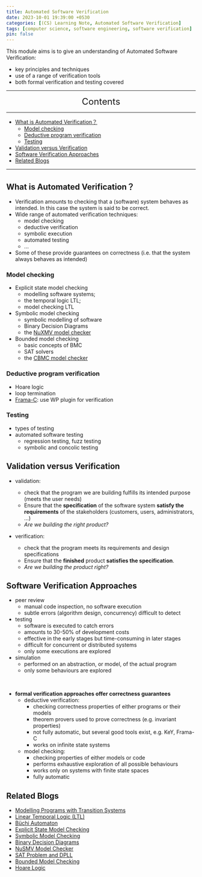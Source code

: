 ```yaml
---
title: Automated Software Verification
date: 2023-10-01 19:39:00 +0530
categories: [(CS) Learning Note, Automated Software Verification]
tags: [computer science, software engineering, software verification]
pin: false
---
```


This module aims is to give an understanding of Automated Software Verification:
- key principles and techniques
- use of a range of verification tools
- both formal verification and testing covered

---
<center><font size='5'> Contents </font></center>

---

<!-- TOC -->
  * [What is Automated Verification？](#what-is-automated-verification)
    * [Model checking](#model-checking)
    * [Deductive program verification](#deductive-program-verification)
    * [Testing](#testing)
  * [Validation versus Verification](#validation-versus-verification)
  * [Software Verification Approaches](#software-verification-approaches)
  * [Related Blogs](#related-blogs)
<!-- TOC -->

---

## What is Automated Verification？

- Verification amounts to checking that a (software) system behaves as intended. In this case the system is said to be correct.
- Wide range of automated verification techniques:
  - model checking
  - deductive verification
  - symbolic execution
  - automated testing
  - ...
- Some of these provide guarantees on correctness (i.e. that the system always behaves as intended)

### Model checking

- Explicit state model checking
  - modelling software systems;
  - the temporal logic LTL;
  - model checking LTL
- Symbolic model checking
  - symbolic modelling of software
  - Binary Decision Diagrams
  - the [NuXMV model checker](https://nuxmv.fbk.eu)
- Bounded model checking
  - basic concepts of BMC
  - SAT solvers
  - the [CBMC model checker](https://www.cprover.org/cbmc/)

### Deductive program verification

- Hoare logic
- loop termination
- [Frama-C](https://frama-c.com/): use WP plugin for verification

### Testing

- types of testing
- automated software testing
  - regression testing, fuzz testing
  - symbolic and concolic testing


## Validation versus Verification

- validation: 
  - check that the program we are building fulfills its intended purpose (meets the user needs)
  - Ensure that the **specification** of the software system **satisfy the requirements** of the stakeholders (customers, users, administrators, ...)
  - _Are we building the right product?_

- verification: 
  - check that the program meets its requirements and design specifications
  - Ensure that the **finished** product **satisfies the specification**.
  - _Are we building the product right?_

## Software Verification Approaches

- peer review
  - manual code inspection, no software execution
  - subtle errors (algorithm design, concurrency) difficult to detect
- testing
  - software is executed to catch errors
  - amounts to 30-50% of development costs
  - effective in the early stages but time-consuming in later stages
  - difficult for concurrent or distributed systems
  - only some executions are explored
- simulation
  - performed on an abstraction, or model, of the actual program
  - only some behaviours are explored

<br>

- **formal verification approaches offer correctness guarantees**
  - deductive verification:
    - checking correctness properties of either programs or their models
    - theorem provers used to prove correctness (e.g. invariant properties)
    - not fully automatic, but several good tools exist, e.g. KeY, Frama-C
    - works on infinite state systems
  - model checking:
    - checking properties of either models or code
    - performs exhaustive exploration of all possible behaviours
    - works only on systems with finite state spaces
    - fully automatic

## Related Blogs

- [Modelling Programs with Transition Systems](/posts/Transition-Systems/)
- [Linear Temporal Logic (LTL)](/posts/Linear-Temporal-Logic/)
- [Büchi Automaton](/posts/Büchi-Automaton/)
- [Explicit State Model Checking](/posts/Explicit-State-Model-Checking/)
- [Symbolic Model Checking](/posts/Symbolic-Model-Checking/)
- [Binary Decision Diagrams](/posts/Binary-Decision-Diagrams/)
- [NuSMV Model Checker](/posts/NuSMV-Model-Checker/)
- [SAT Problem and DPLL](/posts/SAT-Solvers/)
- [Bounded Model Checking](/posts/Bounded-Model-Checking/)
- [Hoare Logic](/posts/Deductive-Verification/)

